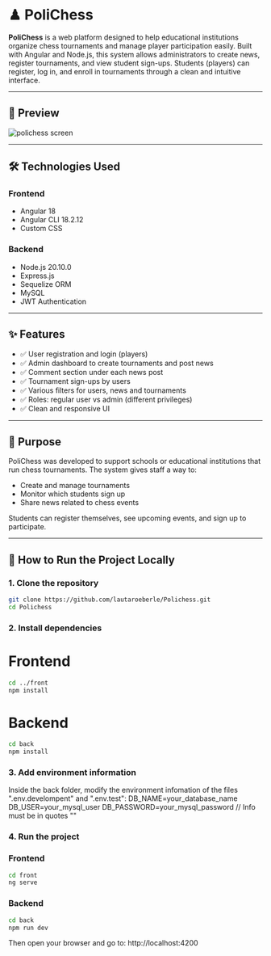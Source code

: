# ♟ PoliChess

**PoliChess** is a web platform designed to help educational institutions organize chess tournaments and manage player participation easily. Built with Angular and Node.js, this system allows administrators to create news, register tournaments, and view student sign-ups. Students (players) can register, log in, and enroll in tournaments through a clean and intuitive interface.

---

## 📸 Preview

![polichess screen](https://github.com/user-attachments/assets/a2d9fdcb-6cb7-4299-84f7-262331d5d814)

---


## 🛠 Technologies Used

### Frontend
- Angular 18
- Angular CLI 18.2.12
- Custom CSS

### Backend
- Node.js 20.10.0
- Express.js
- Sequelize ORM
- MySQL
- JWT Authentication

---

## ✨ Features

- ✅ User registration and login (players)
- ✅ Admin dashboard to create tournaments and post news
- ✅ Comment section under each news post
- ✅ Tournament sign-ups by users
- ✅ Various filters for users, news and tournaments
- ✅ Roles: regular user vs admin (different privileges)
- ✅ Clean and responsive UI

---

## 🎯 Purpose

PoliChess was developed to support schools or educational institutions that run chess tournaments. The system gives staff a way to:
- Create and manage tournaments
- Monitor which students sign up
- Share news related to chess events

Students can register themselves, see upcoming events, and sign up to participate.

---

## 🚀 How to Run the Project Locally

### 1. Clone the repository

```bash
git clone https://github.com/lautaroeberle/Polichess.git
cd Polichess
```
### 2. Install dependencies

# Frontend
```bash
cd ../front
npm install
```
# Backend
```bash
cd back
npm install
```


### 3. Add environment information
Inside the back folder, modify the environment infomation of the files ".env.develompent" and ".env.test":
DB_NAME=your_database_name
DB_USER=your_mysql_user
DB_PASSWORD=your_mysql_password
// Info must be in quotes ""

### 4. Run the project

### Frontend
```bash
cd front
ng serve
```
### Backend
```bash
cd back
npm run dev
```
Then open your browser and go to: http://localhost:4200

